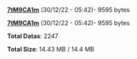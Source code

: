 [**7tM9CA1m**](/data/7tM9CA1m.txt) (30/12/22 - 05:42)- 9595 bytes

[**7tM9CA1m**](/data/7tM9CA1m.txt) (30/12/22 - 05:42)- 9595 bytes

**Total Datas**: 2247

**Total Size**: 14.43 MB / 14.4 MB